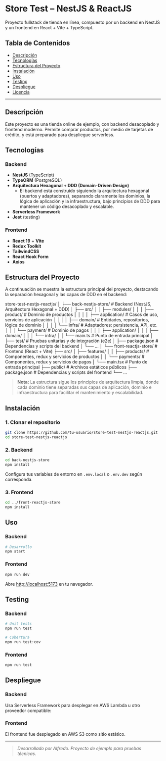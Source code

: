 # Store Test – NestJS & ReactJS

Proyecto fullstack de tienda en línea, compuesto por un backend en NestJS y un frontend en React + Vite + TypeScript.

## Tabla de Contenidos

- [Descripción](#descripción)
- [Tecnologías](#tecnologías)
- [Estructura del Proyecto](#estructura-del-proyecto)
- [Instalación](#instalación)
- [Uso](#uso)
- [Testing](#testing)
- [Despliegue](#despliegue)
- [Licencia](#licencia)

---

## Descripción

Este proyecto es una tienda online de ejemplo, con backend desacoplado y frontend moderno. Permite comprar productos, por medio de tarjetas de crédito, y está preparado para despliegue serverless.

## Tecnologías

### Backend

- **NestJS** (TypeScript)
- **TypeORM** (PostgreSQL)
- **Arquitectura Hexagonal + DDD (Domain-Driven Design)**
  - El backend está construido siguiendo la arquitectura hexagonal (puertos y adaptadores), separando claramente los dominios, la lógica de aplicación y la infraestructura, bajo principios de DDD para mantener un código desacoplado y escalable.
- **Serverless Framework**
- **Jest** (testing)

### Frontend

- **React 19** + **Vite**
- **Redux Toolkit**
- **TailwindCSS**
- **React Hook Form**
- **Axios**

## Estructura del Proyecto

A continuación se muestra la estructura principal del proyecto, destacando la separación hexagonal y las capas de DDD en el backend:

store-test-nestjs-reactjs/
│
├── back-nestjs-store/ # Backend (NestJS, Arquitectura Hexagonal + DDD)
│ ├── src/
│ │ ├── modules/
│ │ │ ├── product/ # Dominio de productos
│ │ │ │ ├── application/ # Casos de uso, servicios de aplicación
│ │ │ │ ├── domain/ # Entidades, repositorios, lógica de dominio
│ │ │ │ └── infra/ # Adaptadores: persistencia, API, etc.
│ │ │ └── payment/ # Dominio de pagos
│ │ │ ├── application/
│ │ │ ├── domain/
│ │ │ └── infra/
│ │ └── main.ts # Punto de entrada principal
│ ├── test/ # Pruebas unitarias y de integración (e2e)
│ ├── package.json # Dependencias y scripts del backend
│ └── ...
│
└── front-reactjs-store/ # Frontend (React + Vite)
├── src/
│ ├── features/
│ │ ├── products/ # Componentes, redux y servicios de productos
│ │ └── payments/ # Componentes, redux y servicios de pagos
│ └── main.tsx # Punto de entrada principal
├── public/ # Archivos estáticos públicos
├── package.json # Dependencias y scripts del frontend
└── ...

> **Nota:** La estructura sigue los principios de arquitectura limpia, donde cada dominio tiene separadas sus capas de aplicación, dominio e infraestructura para facilitar el mantenimiento y escalabilidad.

## Instalación

### 1. Clonar el repositorio

```bash
git clone https://github.com/tu-usuario/store-test-nestjs-reactjs.git
cd store-test-nestjs-reactjs
```

### 2. Backend

```bash
cd back-nestjs-store
npm install
```
Configura tus variables de entorno en `.env.local` o `.env.dev` según corresponda.

### 3. Frontend

```bash
cd ../front-reactjs-store
npm install
```

## Uso

### Backend

```bash
# Desarrollo
npm start

```

### Frontend

```bash
npm run dev
```

Abre [http://localhost:5173](http://localhost:5173) en tu navegador.

## Testing

### Backend

```bash
# Unit tests
npm run test

# Cobertura
npm run test:cov
```

### Frontend

```bash
npm run test
```

## Despliegue

### Backend

Usa Serverless Framework para desplegar en AWS Lambda u otro proveedor compatible:

### Frontend

El frontend fue desplegado en AWS S3 como sitio estático.

---

> _Desarrollado por Alfredo. Proyecto de ejemplo para pruebas técnicas._
